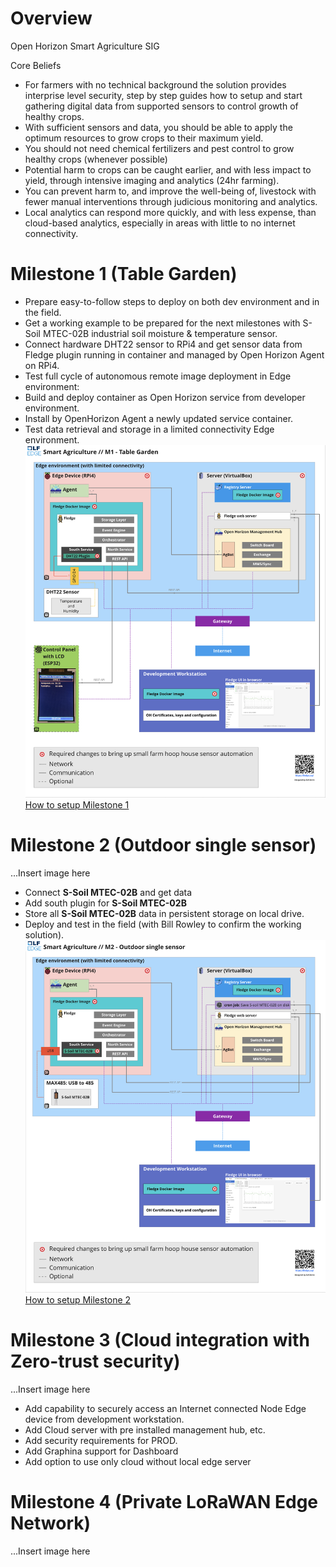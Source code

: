 # Overview
Open Horizon Smart Agriculture SIG

Core Beliefs
- For farmers with no technical background the solution provides interprise level security, step by step guides how to setup and start gathering digital data from supported sensors to control growth of healthy crops.
- With sufficient sensors and data, you should be able to apply the optimum resources to grow crops to their maximum yield.
- You should not need chemical fertilizers and pest control to grow healthy crops (whenever possible)
- Potential harm to crops can be caught earlier, and with less impact to yield, through intensive imaging and analytics (24hr farming).
- You can prevent harm to, and improve the well-being of, livestock with fewer manual interventions through judicious monitoring and analytics.
- Local analytics can respond more quickly, and with less expense, than cloud-based analytics, especially in areas with little to no internet connectivity.

# Milestone 1 (Table Garden)
- Prepare easy-to-follow steps to deploy on both dev environment and in the field.
- Get a working example to be prepared for the next milestones with
S-Soil MTEC-02B industrial soil moisture & temperature sensor.
- Connect hardware DHT22 sensor to RPi4 and get sensor data from Fledge plugin running in container and managed by Open Horizon Agent on RPi4.
- Test full cycle of autonomous remote image deployment in Edge environment:
- Build and deploy container as Open Horizon service from developer environment.
- Install by OpenHorizon Agent a newly updated service container.
- Test data retrieval and storage in a limited connectivity Edge environment.
![System Design for Milestone 1](docs/images/system_v1.png)
[How to setup Milestone 1](docs/Milestone_1.md)

# Milestone 2 (Outdoor single sensor)
...Insert image here
- Connect **S-Soil MTEC-02B** and get data 
- Add south plugin for **S-Soil MTEC-02B**
- Store all **S-Soil MTEC-02B** data in persistent storage on local drive.
- Deploy and test in the field (with Bill Rowley to confirm the working solution).
![System Design for Milestone 2](docs/images/system_v2.png)
[How to setup Milestone 2](docs/Milestone_2.md)

# Milestone 3 (Cloud integration with Zero-trust security)
...Insert image here
- Add capability to securely access an Internet connected Node Edge device from development workstation.
- Add Cloud server with pre installed management hub, etc. 
- Add security requirements for PROD.
- Add Graphina support for Dashboard
- Add option to use only cloud without local edge server

# Milestone 4 (Private LoRaWAN Edge Network)
...Insert image here

